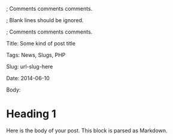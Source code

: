 ; Comments comments comments.

; Blank lines should be ignored.

; Comments comments comments.

Title: Some kind of post title

Tags: News, Slugs, PHP

Slug: url-slug-here

Date: 2014-06-10

Body:

# Heading 1

Here is the body of your post. This block is parsed as Markdown.
